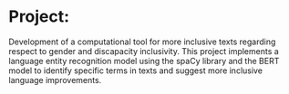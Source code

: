 # Project:

Development of a computational tool for more inclusive texts regarding respect to gender and discapacity inclusivity. This project implements a language entity recognition model using the spaCy library and the BERT model to identify specific terms in texts and suggest more inclusive language improvements.
